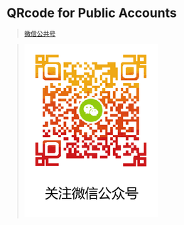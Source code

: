 # QRcode for Public Accounts
> [微信公共号](/qrcode/weixingonggon/cli_300px.png)

> ![](/qrcode/weixingonggon/cli_300px.png)